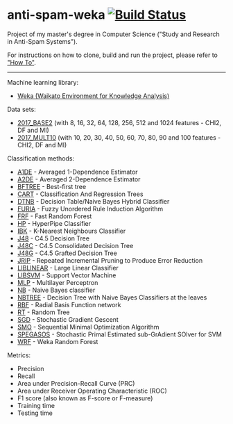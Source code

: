 # anti-spam-weka [![Build Status](https://travis-ci.org/marcelovca90/anti-spam-weka.svg?branch=master)](https://travis-ci.org/marcelovca90/anti-spam-weka)

Project of my master's degree in Computer Science ("Study and Research in Anti-Spam Systems").

For instructions on how to clone, build and run the project, please refer to ["How To"](https://github.com/marcelovca90/anti-spam-weka/blob/master/HOW-TO.md).

- - - -

Machine learning library:
- [Weka (Waikato Environment for Knowledge Analysis)](http://www.cs.waikato.ac.nz/ml/weka/)

Data sets:
- [2017_BASE2](https://github.com/marcelovca90/anti-spam-weka-data/tree/master/2017_BASE2) (with 8, 16, 32, 64, 128, 256, 512 and 1024 features - CHI2, DF and MI)
- [2017_MULT10](https://github.com/marcelovca90/anti-spam-weka-data/tree/master/2017_MULT10) (with 10, 20, 30, 40, 50, 60, 70, 80, 90 and 100 features - CHI2, DF and MI)

Classification methods:
- [A1DE](http://weka.sourceforge.net/packageMetaData/AnDE/index.html) - Averaged 1-Dependence Estimator
- [A2DE](http://weka.sourceforge.net/packageMetaData/AnDE/index.html) - Averaged 2-Dependence Estimator
- [BFTREE](http://weka.sourceforge.net/doc.packages/bestFirstTree/weka/classifiers/trees/BFTree.html) - Best-first tree
- [CART](http://weka.sourceforge.net/doc.packages/simpleCART/weka/classifiers/trees/SimpleCart.html) - Classification And Regression Trees
- [DTNB](http://weka.sourceforge.net/doc.stable/weka/classifiers/rules/DTNB.html) - Decision Table/Naive Bayes Hybrid Classifier
- [FURIA](http://weka.sourceforge.net/packageMetaData/fuzzyUnorderedRuleInduction/index.html) - Fuzzy Unordered Rule Induction Algorithm
- [FRF](https://github.com/fracpete/fastrandomforest-weka-package) - Fast Random Forest
- [HP](http://weka.sourceforge.net/doc.packages/hyperPipes/weka/classifiers/misc/HyperPipes.html) - HyperPipe Classifier
- [IBK](http://weka.sourceforge.net/doc.dev/weka/classifiers/lazy/IBk.html) - K-Nearest Neighbours Classifier
- [J48](http://weka.sourceforge.net/doc.dev/weka/classifiers/trees/J48.html) - C4.5 Decision Tree
- [J48C](http://weka.sourceforge.net/packageMetaData/J48Consolidated/index.html) - C4.5 Consolidated Decision Tree
- [J48G](http://weka.sourceforge.net/doc.packages/J48graft/weka/classifiers/trees/J48graft.html) - C4.5 Grafted Decision Tree
- [JRIP](http://weka.sourceforge.net/doc.stable/weka/classifiers/rules/JRip.html) - Repeated Incremental Pruning to Produce Error Reduction
- [LIBLINEAR](http://weka.sourceforge.net/doc.stable/weka/classifiers/functions/LibSVM.html) - Large Linear Classifier
- [LIBSVM](http://weka.sourceforge.net/doc.stable/weka/classifiers/functions/LibSVM.html) - Support Vector Machine
- [MLP](http://weka.sourceforge.net/doc.dev/weka/classifiers/functions/MultilayerPerceptron.html) - Multilayer Perceptron
- [NB](http://weka.sourceforge.net/doc.dev/weka/classifiers/bayes/NaiveBayes.html) - Naive Bayes classifier
- [NBTREE](http://weka.sourceforge.net/doc.stable/weka/classifiers/trees/NBTree.html) - Decision Tree with Naive Bayes Classifiers at the leaves
- [RBF](http://weka.sourceforge.net/doc.packages/RBFNetwork/weka/classifiers/functions/RBFNetwork.html) - Radial Basis Function network
- [RT](http://weka.sourceforge.net/doc.dev/weka/classifiers/trees/RandomTree.html) - Random Tree
- [SGD](http://weka.sourceforge.net/doc.dev/weka/classifiers/functions/SGD.html) - Stochastic Gradient Gescent
- [SMO](http://weka.sourceforge.net/doc.dev/weka/classifiers/functions/SMO.html) - Sequential Minimal Optimization Algorithm
- [SPEGASOS](http://weka.sourceforge.net/doc.stable/weka/classifiers/functions/SPegasos.html) - Stochastic Primal Estimated sub-GrAdient SOlver for SVM
- [WRF](http://weka.sourceforge.net/doc.dev/weka/classifiers/trees/RandomForest.html) - Weka Random Forest

Metrics:
- Precision
- Recall
- Area under Precision-Recall Curve (PRC)
- Area under Receiver Operating Characteristic (ROC)
- F1 score (also known as F-score or F-measure)
- Training time
- Testing time

